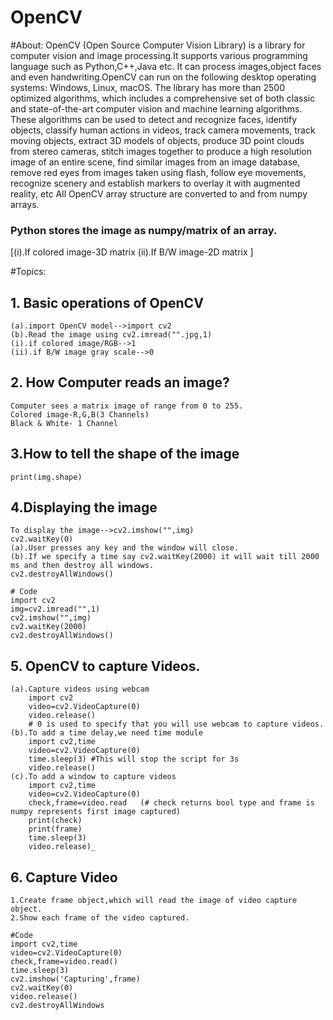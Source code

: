 # OpenCV
#About:
OpenCV (Open Source Computer Vision Library) is a library for computer vision and image processing.It supports various programming language such as Python,C++,Java etc.
It can process images,object faces and even handwriting.OpenCV can run on the following desktop operating systems: Windows, Linux, macOS.
The library has more than 2500 optimized algorithms, which includes a comprehensive set of both classic and state-of-the-art computer vision and machine learning algorithms. These algorithms can be used to detect and recognize faces, identify objects, classify human actions in videos, track camera movements, track moving objects, extract 3D models of objects, produce 3D point clouds from stereo cameras, stitch images together to produce a high resolution image of an entire scene, find similar images from an image database, remove red eyes from images taken using flash, follow eye movements, recognize scenery and establish markers to overlay it with augmented reality, etc
All OpenCV array structure are converted to and from numpy arrays.
### Python stores the image as numpy/matrix of an array.
[(i).If colored image-3D matrix 
 (ii).If B/W  image-2D matrix  ]

#Topics:
## 1. Basic operations of OpenCV
    (a).import OpenCV model-->import cv2
    (b).Read the image using cv2.imread("".jpg,1)
    (i).if colored image/RGB-->1
    (ii).if B/W image gray scale-->0

## 2. How Computer reads an image?
    Computer sees a matrix image of range from 0 to 255.
    Colored image-R,G,B(3 Channels)
    Black & White- 1 Channel 

## 3.How to tell the shape of the image
    print(img.shape)

## 4.Displaying the image
    To display the image-->cv2.imshow("",img)
    cv2.waitKey(0)    
    (a).User presses any key and the window will close.
    (b).If we specify a time say cv2.waitKey(2000) it will wait till 2000 ms and then destroy all windows.
    cv2.destroyAllWindows()
    
    # Code 
    import cv2
    img=cv2.imread("",1) 
    cv2.imshow("",img)
    cv2.waitKey(2000)
    cv2.destroyAllWindows()
         
## 5. OpenCV to capture Videos.
    (a).Capture videos using webcam
        import cv2
        video=cv2.VideoCapture(0)
        video.release()
        # 0 is used to specify that you will use webcam to capture videos.
    (b).To add a time delay,we need time module
        import cv2,time
        video=cv2.VideoCapture(0)
        time.sleep(3) #This will stop the script for 3s
        video.release()
    (c).To add a window to capture videos
        import cv2,time
        video=cv2.VideoCapture(0)
        check,frame=video.read   (# check returns bool type and frame is numpy represents first image captured)
        print(check)
        print(frame)
        time.sleep(3)
        video.release)_

## 6. Capture Video
    1.Create frame object,which will read the image of video capture object.
    2.Show each frame of the video captured.
    
    #Code
    import cv2,time
    video=cv2.VideoCapture(0)
    check,frame=video.read()
    time.sleep(3)
    cv2.imshow('Capturing',frame)
    cv2.waitKey(0)
    video.release()
    cv2.destroyAllWindows


        